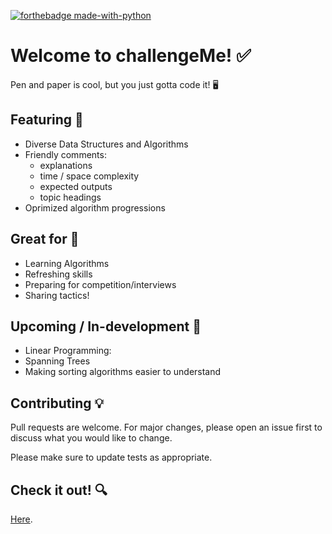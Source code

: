 [![forthebadge made-with-python](http://ForTheBadge.com/images/badges/made-with-python.svg)](https://www.python.org/)

# Welcome to challengeMe! :white_check_mark:

Pen and paper is cool, but you just gotta code it! :desktop_computer:

## Featuring 	:pushpin:

* Diverse Data Structures and Algorithms
* Friendly comments:
  * explanations
  * time / space complexity
  * expected outputs
  * topic headings
* Oprimized algorithm progressions

## Great for 	:monocle_face:

* Learning Algorithms
* Refreshing skills
* Preparing for competition/interviews
* Sharing tactics!

## Upcoming / In-development :construction_worker:
* Linear Programming:
* Spanning Trees
* Making sorting algorithms easier to understand

## Contributing :bulb:
Pull requests are welcome. For major changes, please open an issue first to discuss what you would like to change.

Please make sure to update tests as appropriate.

## Check it out! :mag:
[Here](https://www.penboxx.com/).
